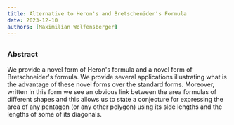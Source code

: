```yaml
---
title: Alternative to Heron's and Bretschenider's Formula
date: 2023-12-10
authors: [Maximilian Wolfensberger]
---
```


## 

### Abstract

We provide a novel form of Heron's formula and a novel form of Bretschneider's formula. We provide several applications illustrating what is the advantage of these novel forms over the standard forms. Moreover, written in this form we see an obvious link between the area formulas of different shapes and this allows us to state a conjecture for expressing the area of any pentagon (or any other polygon) using its side lengths and the lengths of some of its diagonals.
 



